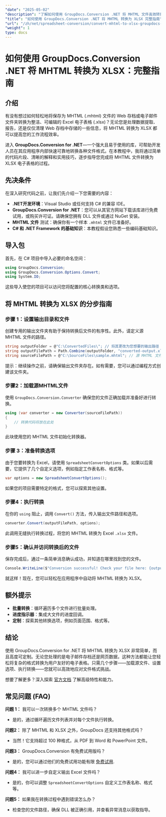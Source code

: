 ```yaml
---
"date": "2025-05-02"
"description": "了解如何使用 GroupDocs.Conversion .NET 将 MHTML 文件高效转换为 Excel 的 XLSX 格式。请遵循本指南，获取分步说明和最佳实践。"
"title": "如何使用 GroupDocs.Conversion .NET 将 MHTML 转换为 XLSX 完整指南"
"url": "/zh/net/spreadsheet-conversion/convert-mhtml-to-xlsx-groupdocs-net/"
"weight": 1
type: docs
---
```

# 如何使用 GroupDocs.Conversion .NET 将 MHTML 转换为 XLSX：完整指南

## 介绍

有没有想过如何轻松地将保存为 MHTML (.mhtml) 文件的 Web 存档或电子邮件文件夹转换为整洁、可编辑的 Excel 电子表格 (.xlsx)？无论您是处理数据提取、报告，还是仅仅清理 Web 存档中存储的一些信息，将 MHTML 转换为 XLSX 都可以提高您的工作流程效率。

进入 **GroupDocs.Conversion for .NET**—一个强大且易于使用的库，可帮助开发人员在其应用程序内部快速可靠地转换各种文件格式。在本教程中，我将通过简单的代码片段、清晰的解释和实用技巧，逐步指导您完成将 MHTML 文件转换为 XLSX 电子表格的过程。


## 先决条件

在深入研究代码之前，让我们先介绍一下您需要的内容：

- **.NET开发环境**：Visual Studio 或任何支持 C# 的兼容 IDE。
- **GroupDocs.Conversion for .NET**：您可以从其官方网站下载该库进行免费试用，或购买许可证。请确保您拥有 DLL 文件或通过 NuGet 安装。
- **MHTML 文件** 测试：确保你有一个样本 `.mhtml` 文件已准备好。
- **C# 和 .NET Framework 的基础知识**：本教程假设您熟悉一些编码基础知识。


## 导入包

首先，在 C# 项目中导入必要的命名空间：

```csharp
using GroupDocs.Conversion;
using GroupDocs.Conversion.Options.Convert;
using System.IO;
```

这些导入使您的项目可以访问您将配置的核心转换类和选项。


## 将 MHTML 转换为 XLSX 的分步指南

### 步骤 1：设置输出目录和文件

创建专用的输出文件夹有助于保持转换后文件的有序性。此外，请定义源 MHTML 文件的路径。

```csharp
string outputFolder = @"C:\ConvertedFiles\"; // 将其更改为您想要的输出路径
string outputFilePath = Path.Combine(outputFolder, "converted-output.xlsx");
string sourceFilePath = @"C:\SourceFiles\sample.mhtml"; // 源 MHTML 文件的路径
```

提示：继续操作之前，请确保输出文件夹存在。如有需要，您可以通过编程方式创建该文件夹。


### 步骤2：加载源MHTML文件

使用 `GroupDocs.Conversion.Converter` 确保您的文件正确加载并准备好进行转换。

```csharp
using (var converter = new Converter(sourceFilePath))
{
    // 转换代码将放在此处
}
```

此块使用您的 MHTML 文件初始化转换器。


### 步骤 3：准备转换选项

由于您要转换为 Excel，请使用 `SpreadsheetConvertOptions` 类。如果以后需要，它提供了几个自定义选项，例如指定工作表名称、格式等。

```csharp
var options = new SpreadsheetConvertOptions();
```

如果您的项目需要特定的格式，您可以探索其他设置。


### 步骤4：执行转换

在你的 `using` 阻止，调用 `Convert()` 方法，传入输出文件路径和选项。

```csharp
converter.Convert(outputFilePath, options);
```

此调用无缝执行转换过程，将您的 MHTML 转换为 Excel `.xlsx` 文件。


### 步骤5：确认并访问转换后的文件

保存完成后，通过一条简单消息确认成功，并知道在哪里找到您的文件。

```csharp
Console.WriteLine($"Conversion successful! Check your file here: {outputFilePath}");
```

就这样！现在，您可以轻松在应用程序中自动将 MHTML 转换为 XLSX。


## 额外提示

- **批量转换**：循环遍历多个文件进行批量处理。
- **进度指示器**：集成大文件的进度回调。
- **定制**：探索其他转换选项，例如页面范围、格式等。


## 结论

使用 GroupDocs.Conversion for .NET 将 MHTML 转换为 XLSX 非常简单，而且高度可定制。无论您处理的是电子邮件存档还是网页数据，这种方法都能让您轻松将复杂的格式转换为用户友好的电子表格。只需几个步骤——加载源文件、设置选项、执行转换——您就可以高效地应对文件格式挑战。

想要了解更多？深入探索 [官方文档](https://docs.groupdocs.com/conversion/net/) 了解高级特性和能力。


## 常见问题 (FAQ)

**问题 1：** 我可以一次转换多个 MHTML 文件吗？  

- 是的，通过循环遍历文件列表并对每个文件执行转换。

**问题2：** 除了 MHTML 和 XLSX 之外，GroupDocs 还支持其他格式吗？  

- 当然！它支持超过 100 种格式，从 PDF 到 Word 和 PowerPoint 文件。

**问题3：** GroupDocs.Conversion 有免费试用版吗？  

- 是的，您可以通过他们的免费试用功能有限 [免费试用](https://releases。groupdocs.com/conversion/net/).

**问题4：** 我可以进一步自定义输出 Excel 文件吗？  

- 是的，你可以调整 `SpreadsheetConvertOptions` 自定义工作表名称、格式等。

**问题5：** 如果我在转换过程中遇到错误怎么办？  

- 检查您的文件路径，确保 DLL 被正确引用，并查看异常消息以获取指导。
